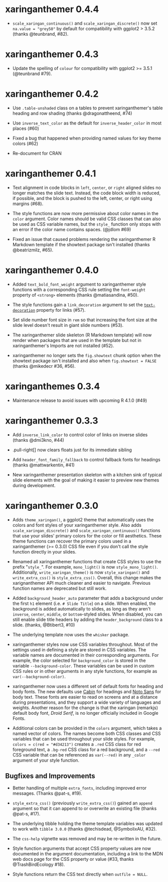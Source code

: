 # xaringanthemer 0.4.4

- `scale_xaringan_continuous()` and `scale_xaringan_discrete()` now set
  `na.value = "grey50"` by default for compatibility with ggplot2 > 3.5.2
  (thanks @teunbrand, #82).

# xaringanthemer 0.4.3

- Update the spelling of `colour` for compatibility with ggplot2 >= 3.5.1 (@teunbrand #79).

# xaringanthemer 0.4.2

- Use `.table-unshaded` class on a tables to prevent xaringanthemer's table heading and row shading (thanks @dragonattheend, #74)

- Use `inverse_text_color` as the default for `inverse_header_color` in most places (#60)

- Fixed a bug that happened when providing named values for key theme colors (#62)

- Re-document for CRAN


# xaringanthemer 0.4.1

* Text alignment in code blocks in `left`, `center`, or `right` aligned slides
  no longer matches the slide text. Instead, the code block width is reduced,
  if possible, and the block is pushed to the left, center, or right using
  margins (#68).

* The style functions are now more permissive about color names in the `color`
  argument. Color names should be valid CSS classes that can also be used as CSS
  variable names, but the `style_` function only stops with an error if the
  color name contains spaces. (@jdlom #69)

* Fixed an issue that caused problems rendering the xaringanthemer R Markdown
  template if the showtext package isn't installed (thanks @beatrizmilz, #65).

# xaringanthemer 0.4.0

* Added `text_bold_font_weight` argument to xaringanthemer style functions with
  a corresponding CSS rule setting the `font-weight` property of `<strong>`
  elements (thanks @matiasandina, #50).

* The style functions gain a `link_decoration` argument to set the
  [`text-decoration`](https://developer.mozilla.org/en-US/docs/Web/CSS/text-decoration)
  property for links (#57).

* Set slide number font size in `rem` so that increasing the font size at the
  slide level doesn't result in giant slide numbers (#53).

* The xaringanthemer slide skeleton (R Markdown template) will now render when
  packages that are used in the template but not in xaringanthemer's Imports are
  not installed (#52).

* xaringanthemer no longer sets the `fig.showtext` chunk option when the
  showtext package isn't installed and also when `fig.showtext = FALSE`
  (thanks @mikedecr #36, #56).

# xaringanthemes 0.3.4

* Maintenance release to avoid issues with upcoming R 4.1.0 (#49)

# xaringanthemer 0.3.3

* Add `inverse_link_color` to control color of links on inverse slides
  (thanks @dmi3kno, #44)

* .pull-right[] now clears floats just for its immediate sibling

* Add `header_font_family_fallback` to control fallback fonts for headings
  (thanks @mattwarkentin, #41)

* New xaringanthemer presentation skeleton with a kitchen sink of typical
  slide elements with the goal of making it easier to preview new themes
  during development.

# xaringanthemer 0.3.0

* Adds `theme_xaringan()`, a ggplot2 theme that automatically uses the colors
  and font styles of your xaringanthemer style. Also adds
  `scale_xaringan_discrete()` and `scale_xaringan_continuous()` functions that
  use your slides' primary colors for the color or fill aesthetics. These theme
  functions can recover the primary colors used in a xaringanthemer (>= 0.3.0)
  CSS file even if you don't call the style function directly in your slides.

* Renamed all xaringanthemer functions that create CSS styles to use the
  prefix "`style_`". For example, `mono_light()` is now `style_mono_light()`.
  Additionally, `write_xaringan_theme()` is now `style_xaringan()` and
  `write_extra_css()` is `style_extra_css()`. Overall, this change makes the
  xarignanthemer API much cleaner and easier to navigate. Previous function
  names are deprecated but still work.

* Added `background_header_auto` parameter that adds a background under the
  first `h1` element (i.e. `# Slide Title`) on a slide. When enabled, the
  background is added automatically to slides, as long as they aren't
  `inverse`, `center`, `middle`, or `bottom`-styled slides. When disabled,
  you can still enable slide title headers by adding the `header_background`
  class to a slide. (thanks, @Btibert3, #10)

* The underlying template now uses the `whisker` package.

* xaringanthemer styles now use CSS variables throughout. Most of the settings
  used in defining a style are stored in CSS variables. The variable names are
  documented in their corresponding arguments. For example, the color selected
  for `background_color` is stored in the variable `--background-color`. These
  variables can be used in custom CSS rules or in other arguments in any style
  functions, for example as `var(--background-color)`.

* xaringanthemer now uses a different set of default fonts for heading and body
  fonts. The new defaults use [Cabin](https://fonts.google.com/specimen/Cabin)
  for headings and [Noto Sans](https://fonts.google.com/specimen/Noto+Sans) for
  body text. These fonts are easier to read on screens and at a distance during
  presentations, and they support a wide variety of languages and weights.
  Another reason for the change is that the xaringan (remarkjs) default body
  font, _Droid Serif_, is no longer officially included in Google Fonts.

* Additional colors can be provided in the `colors` argument, which takes a
  named vector of colors. The names become both CSS classes and CSS variables
  that can be used throughout your slide styles. For example,
  `colors = c(red = "#d34213")` creates a `.red` CSS class for red foreground
  text, a `.bg-red` CSS class for a red background, and a `--red` CSS variable
  that can be referenced as `var(--red)` in any `_color` argument of your style
  function.


## Bugfixes and Improvements

* Better handling of multiple `extra_fonts`, including improved error messages.
  (Thanks @pat-s, #19).

* `style_extra_css()` (previously `write_extra_css()`) gained an `append`
  argument so that it can append to or overwrite an existing file (thanks @pat-s, #17).

* The underlying tibble holding the theme template variables was updated to
  work with `tibble 3.0.0` (thanks @techisdead, @SymbolixAU, #32).

* The `css-help` vignette was removed and may be re-written in the future.

* Style function arguments that accept CSS property values are now documented in
  the argument documentation, including a link to the MDN web docs page for the
  CSS property or value (#33, thanks @TrashBirdEcology #18).

* Style functions return the CSS text directly when `outfile = NULL`.
